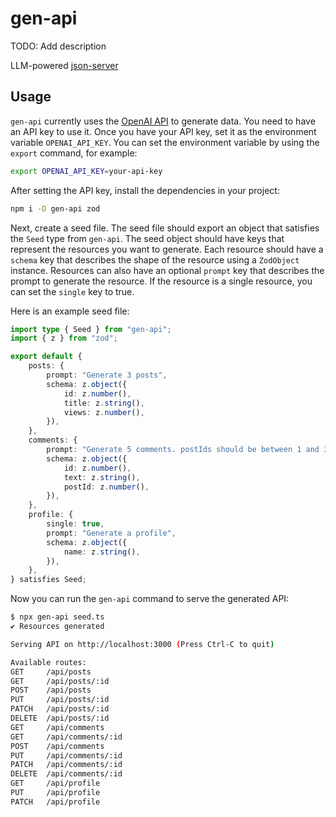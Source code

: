 # gen-api

TODO: Add description

LLM-powered [json-server](https://github.com/typicode/json-server)

## Usage

`gen-api` currently uses the [OpenAI API](https://openai.com/api/) to generate data. You need to have an API key to use it. Once you have your API key, set it as the environment variable `OPENAI_API_KEY`. You can set the environment variable by using the `export` command, for example:

```sh
export OPENAI_API_KEY=your-api-key
```

After setting the API key, install the dependencies in your project:

```sh
npm i -D gen-api zod
```

Next, create a seed file. The seed file should export an object that satisfies the `Seed` type from `gen-api`. The seed object should have keys that represent the resources you want to generate. Each resource should have a `schema` key that describes the shape of the resource using a `ZodObject` instance. Resources can also have an optional `prompt` key that describes the prompt to generate the resource. If the resource is a single resource, you can set the `single` key to true.

Here is an example seed file:

```ts
import type { Seed } from "gen-api";
import { z } from "zod";

export default {
	posts: {
		prompt: "Generate 3 posts",
		schema: z.object({
			id: z.number(),
			title: z.string(),
			views: z.number(),
		}),
	},
	comments: {
		prompt: "Generate 5 comments. postIds should be between 1 and 3",
		schema: z.object({
			id: z.number(),
			text: z.string(),
			postId: z.number(),
		}),
	},
	profile: {
		single: true,
		prompt: "Generate a profile",
		schema: z.object({
			name: z.string(),
		}),
	},
} satisfies Seed;
```

Now you can run the `gen-api` command to serve the generated API:

```sh
$ npx gen-api seed.ts
✔ Resources generated

Serving API on http://localhost:3000 (Press Ctrl-C to quit)

Available routes:
GET     /api/posts
GET     /api/posts/:id
POST    /api/posts
PUT     /api/posts/:id
PATCH   /api/posts/:id
DELETE  /api/posts/:id
GET     /api/comments
GET     /api/comments/:id
POST    /api/comments
PUT     /api/comments/:id
PATCH   /api/comments/:id
DELETE  /api/comments/:id
GET     /api/profile
PUT     /api/profile
PATCH   /api/profile
```
